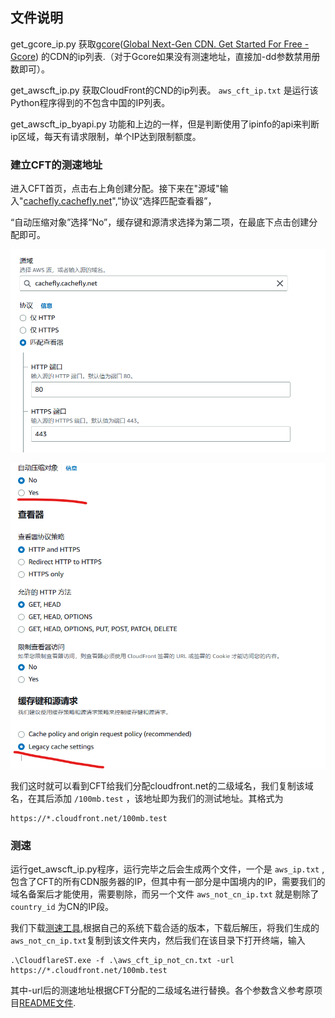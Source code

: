 ## 文件说明

get_gcore_ip.py  获取[gcore]()([Global Next-Gen CDN. Get Started For Free - Gcore](https://gcore.com/cdn)) 的CDN的ip列表.（对于Gcore如果没有测速地址，直接加-dd参数禁用册数即可）。

get_awscft_ip.py 获取CloudFront的CND的ip列表。 `aws_cft_ip.txt` 是运行该Python程序得到的不包含中国的IP列表。

get_awscft_ip_byapi.py 功能和上边的一样，但是判断使用了ipinfo的api来判断ip区域，每天有请求限制，单个IP达到限制额度。

### 建立CFT的测速地址

进入CFT首页，点击右上角创建分配。接下来在"源域"输入"[cachefly.cachefly.net](https://www.youtube.com/redirect?event=video_description&redir_token=QUFFLUhqbW5QZ0w0aDZMUGF0eHRnQU5jX2tHd0Ztc3RCZ3xBQ3Jtc0ttdmU5OWd1Zk9IbzBwMFBaV0hDRUh6X2wxS3lTcUt4c1FDWWRpV1Z3SWxTRm1GNXFiODJ1T2ZDamVxYTBHOEpwX2NYS25yR1Y0MnpMUVNhN2pFNkZrQURSMUxCRDE5eThHS1lNc3BsSTd6UGRobmxGZw&q=https%3A%2F%2Fcachefly.cachefly.net%2F100mb.test&v=MHFYRRo1Q8E)",”协议“选择匹配查看器”，

“自动压缩对象”选择“No”，缓存键和源清求选择为第二项，在最底下点击创建分配即可。

![1676356971818](image/README/1676356971818.png)

![1676357005399](image/README/1676357005399.png)

我们这时就可以看到CFT给我们分配cloudfront.net的二级域名，我们复制该域名，在其后添加 `/100mb.test` ，该地址即为我们的测试地址。其格式为

```
https://*.cloudfront.net/100mb.test
```

### 测速

运行get_awscft_ip.py程序，运行完毕之后会生成两个文件，一个是 `aws_ip.txt` ,包含了CFT的所有CDN服务器的IP，但其中有一部分是中国境内的IP，需要我们的域名备案后才能使用，需要剔除，而另一个文件 `aws_not_cn_ip.txt` 就是剔除了 `country_id` 为CN的IP段。

我们下载[测速工具](https://github.com/XIU2/CloudflareSpeedTest/releases/tag/v2.2.2),根据自己的系统下载合适的版本，下载后解压，将我们生成的 `aws_not_cn_ip.txt`复制到该文件夹内，然后我们在该目录下打开终端，输入

```
.\CloudflareST.exe -f .\aws_cft_ip_not_cn.txt -url https://*.cloudfront.net/100mb.test 
```

其中-url后的测速地址根据CFT分配的二级域名进行替换。各个参数含义参考原项目[README文件](https://github.com/XIU2/CloudflareSpeedTest#-%E8%BF%9B%E9%98%B6%E4%BD%BF%E7%94%A8).
